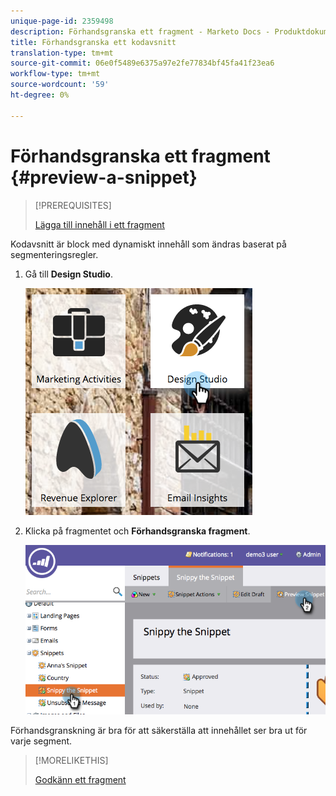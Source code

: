 ```yaml
---
unique-page-id: 2359498
description: Förhandsgranska ett fragment - Marketo Docs - Produktdokumentation
title: Förhandsgranska ett kodavsnitt
translation-type: tm+mt
source-git-commit: 06e0f5489e6375a97e2fe77834bf45fa41f23ea6
workflow-type: tm+mt
source-wordcount: '59'
ht-degree: 0%

---
```



# Förhandsgranska ett fragment {#preview-a-snippet}

>[!PREREQUISITES]
>
>[Lägga till innehåll i ett fragment](/help/marketo/product-docs/personalization/segmentation-and-snippets/snippets/add-content-to-a-snippet.md)

Kodavsnitt är block med dynamiskt innehåll som ändras baserat på segmenteringsregler.

1. Gå till **Design Studio**.

   ![](assets/designstudio-3.png)

1. Klicka på fragmentet och **Förhandsgranska fragment**.

   ![](assets/image2014-9-16-9-3a48-3a32.png)

Förhandsgranskning är bra för att säkerställa att innehållet ser bra ut för varje segment.

>[!MORELIKETHIS]
>
>[Godkänn ett fragment](/help/marketo/product-docs/personalization/segmentation-and-snippets/snippets/approve-a-snippet.md)
